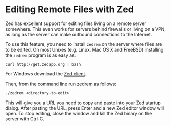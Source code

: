 Editing Remote Files with Zed
=============================

Zed has excellent support for editing files living on a remote server somewhere.
This even works for servers behind firewalls or living on a VPN, as long as
the server can make outbound connections to the Internet.

To use this feature, you need to install `zedrem` on the server where
files are to be edited. On most Unixes (e.g. Linux, Mac OS X and FreeBSD)
installing the `zedrem` program is as easy as:

    curl http://get.zedapp.org | bash

For Windows download the [Zed client](http://get.zedapp.org/zed.exe).

Then, from the command line run zedrem as follows:

    ./zedrem <directory-to-edit>

This will give you a URL you need to copy and paste into your Zed startup dialog. After pasting the URL, press Enter and a new Zed editor window will open. To stop editing, close the window and kill the Zed binary on the server with Ctrl-C.
